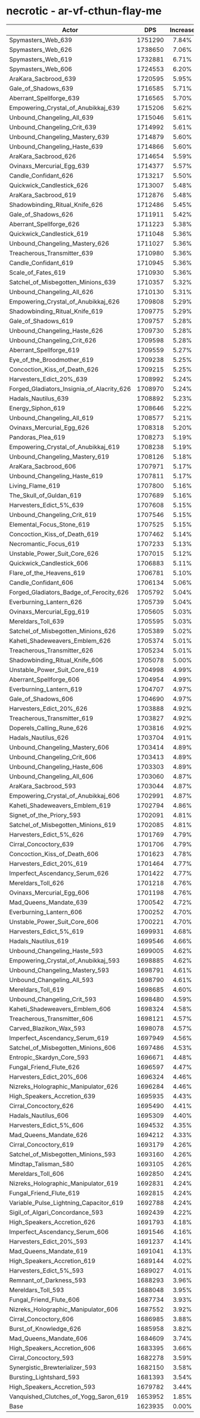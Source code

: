 # necrotic - ar-vf-cthun-flay-me
| Actor | DPS | Increase |
|---|:---:|:---:|
|Spymasters_Web_639|1751290|7.84%|
|Spymasters_Web_626|1738650|7.06%|
|Spymasters_Web_619|1732881|6.71%|
|Spymasters_Web_606|1724553|6.20%|
|AraKara_Sacbrood_639|1720595|5.95%|
|Gale_of_Shadows_639|1716585|5.71%|
|Aberrant_Spellforge_639|1716565|5.70%|
|Empowering_Crystal_of_Anubikkaj_639|1715206|5.62%|
|Unbound_Changeling_All_639|1715046|5.61%|
|Unbound_Changeling_Crit_639|1714992|5.61%|
|Unbound_Changeling_Mastery_639|1714879|5.60%|
|Unbound_Changeling_Haste_639|1714866|5.60%|
|AraKara_Sacbrood_626|1714654|5.59%|
|Ovinaxs_Mercurial_Egg_639|1714377|5.57%|
|Candle_Confidant_626|1713217|5.50%|
|Quickwick_Candlestick_626|1713007|5.48%|
|AraKara_Sacbrood_619|1712876|5.48%|
|Shadowbinding_Ritual_Knife_626|1712486|5.45%|
|Gale_of_Shadows_626|1711911|5.42%|
|Aberrant_Spellforge_626|1711223|5.38%|
|Quickwick_Candlestick_619|1711048|5.36%|
|Unbound_Changeling_Mastery_626|1711027|5.36%|
|Treacherous_Transmitter_639|1710980|5.36%|
|Candle_Confidant_619|1710945|5.36%|
|Scale_of_Fates_619|1710930|5.36%|
|Satchel_of_Misbegotten_Minions_639|1710357|5.32%|
|Unbound_Changeling_All_626|1710130|5.31%|
|Empowering_Crystal_of_Anubikkaj_626|1709808|5.29%|
|Shadowbinding_Ritual_Knife_619|1709775|5.29%|
|Gale_of_Shadows_619|1709757|5.28%|
|Unbound_Changeling_Haste_626|1709730|5.28%|
|Unbound_Changeling_Crit_626|1709598|5.28%|
|Aberrant_Spellforge_619|1709559|5.27%|
|Eye_of_the_Broodmother_619|1709238|5.25%|
|Concoction_Kiss_of_Death_626|1709215|5.25%|
|Harvesters_Edict_20%_639|1708992|5.24%|
|Forged_Gladiators_Insignia_of_Alacrity_626|1708970|5.24%|
|Hadals_Nautilus_639|1708892|5.23%|
|Energy_Siphon_619|1708646|5.22%|
|Unbound_Changeling_All_619|1708577|5.21%|
|Ovinaxs_Mercurial_Egg_626|1708318|5.20%|
|Pandoras_Plea_619|1708273|5.19%|
|Empowering_Crystal_of_Anubikkaj_619|1708238|5.19%|
|Unbound_Changeling_Mastery_619|1708126|5.18%|
|AraKara_Sacbrood_606|1707971|5.17%|
|Unbound_Changeling_Haste_619|1707811|5.17%|
|Living_Flame_619|1707800|5.16%|
|The_Skull_of_Guldan_619|1707689|5.16%|
|Harvesters_Edict_5%_639|1707608|5.15%|
|Unbound_Changeling_Crit_619|1707546|5.15%|
|Elemental_Focus_Stone_619|1707525|5.15%|
|Concoction_Kiss_of_Death_619|1707462|5.14%|
|Necromantic_Focus_619|1707233|5.13%|
|Unstable_Power_Suit_Core_626|1707015|5.12%|
|Quickwick_Candlestick_606|1706883|5.11%|
|Flare_of_the_Heavens_619|1706781|5.10%|
|Candle_Confidant_606|1706134|5.06%|
|Forged_Gladiators_Badge_of_Ferocity_626|1705792|5.04%|
|Everburning_Lantern_626|1705739|5.04%|
|Ovinaxs_Mercurial_Egg_619|1705605|5.03%|
|Mereldars_Toll_639|1705595|5.03%|
|Satchel_of_Misbegotten_Minions_626|1705389|5.02%|
|Kaheti_Shadeweavers_Emblem_626|1705374|5.01%|
|Treacherous_Transmitter_626|1705234|5.01%|
|Shadowbinding_Ritual_Knife_606|1705078|5.00%|
|Unstable_Power_Suit_Core_619|1704998|4.99%|
|Aberrant_Spellforge_606|1704954|4.99%|
|Everburning_Lantern_619|1704707|4.97%|
|Gale_of_Shadows_606|1704690|4.97%|
|Harvesters_Edict_20%_626|1703888|4.92%|
|Treacherous_Transmitter_619|1703827|4.92%|
|Doperels_Calling_Rune_626|1703816|4.92%|
|Hadals_Nautilus_626|1703704|4.91%|
|Unbound_Changeling_Mastery_606|1703414|4.89%|
|Unbound_Changeling_Crit_606|1703413|4.89%|
|Unbound_Changeling_Haste_606|1703303|4.89%|
|Unbound_Changeling_All_606|1703060|4.87%|
|AraKara_Sacbrood_593|1703044|4.87%|
|Empowering_Crystal_of_Anubikkaj_606|1702991|4.87%|
|Kaheti_Shadeweavers_Emblem_619|1702794|4.86%|
|Signet_of_the_Priory_593|1702091|4.81%|
|Satchel_of_Misbegotten_Minions_619|1702085|4.81%|
|Harvesters_Edict_5%_626|1701769|4.79%|
|Cirral_Concoctory_639|1701706|4.79%|
|Concoction_Kiss_of_Death_606|1701623|4.78%|
|Harvesters_Edict_20%_619|1701464|4.77%|
|Imperfect_Ascendancy_Serum_626|1701422|4.77%|
|Mereldars_Toll_626|1701218|4.76%|
|Ovinaxs_Mercurial_Egg_606|1701198|4.76%|
|Mad_Queens_Mandate_639|1700542|4.72%|
|Everburning_Lantern_606|1700252|4.70%|
|Unstable_Power_Suit_Core_606|1700221|4.70%|
|Harvesters_Edict_5%_619|1699931|4.68%|
|Hadals_Nautilus_619|1699546|4.66%|
|Unbound_Changeling_Haste_593|1699005|4.62%|
|Empowering_Crystal_of_Anubikkaj_593|1698885|4.62%|
|Unbound_Changeling_Mastery_593|1698791|4.61%|
|Unbound_Changeling_All_593|1698790|4.61%|
|Mereldars_Toll_619|1698685|4.60%|
|Unbound_Changeling_Crit_593|1698480|4.59%|
|Kaheti_Shadeweavers_Emblem_606|1698324|4.58%|
|Treacherous_Transmitter_606|1698121|4.57%|
|Carved_Blazikon_Wax_593|1698078|4.57%|
|Imperfect_Ascendancy_Serum_619|1697949|4.56%|
|Satchel_of_Misbegotten_Minions_606|1697486|4.53%|
|Entropic_Skardyn_Core_593|1696671|4.48%|
|Fungal_Friend_Flute_626|1696597|4.47%|
|Harvesters_Edict_20%_606|1696324|4.46%|
|Nizreks_Holographic_Manipulator_626|1696284|4.46%|
|High_Speakers_Accretion_639|1695935|4.43%|
|Cirral_Concoctory_626|1695490|4.41%|
|Hadals_Nautilus_606|1695309|4.40%|
|Harvesters_Edict_5%_606|1694532|4.35%|
|Mad_Queens_Mandate_626|1694212|4.33%|
|Cirral_Concoctory_619|1693179|4.26%|
|Satchel_of_Misbegotten_Minions_593|1693160|4.26%|
|Mindtap_Talisman_580|1693105|4.26%|
|Mereldars_Toll_606|1692850|4.24%|
|Nizreks_Holographic_Manipulator_619|1692831|4.24%|
|Fungal_Friend_Flute_619|1692815|4.24%|
|Variable_Pulse_Lightning_Capacitor_619|1692788|4.24%|
|Sigil_of_Algari_Concordance_593|1692439|4.22%|
|High_Speakers_Accretion_626|1691793|4.18%|
|Imperfect_Ascendancy_Serum_606|1691546|4.16%|
|Harvesters_Edict_20%_593|1691237|4.14%|
|Mad_Queens_Mandate_619|1691041|4.13%|
|High_Speakers_Accretion_619|1689144|4.02%|
|Harvesters_Edict_5%_593|1689027|4.01%|
|Remnant_of_Darkness_593|1688293|3.96%|
|Mereldars_Toll_593|1688048|3.95%|
|Fungal_Friend_Flute_606|1687734|3.93%|
|Nizreks_Holographic_Manipulator_606|1687552|3.92%|
|Cirral_Concoctory_606|1686985|3.88%|
|Burst_of_Knowledge_626|1685958|3.82%|
|Mad_Queens_Mandate_606|1684609|3.74%|
|High_Speakers_Accretion_606|1683395|3.66%|
|Cirral_Concoctory_593|1682278|3.59%|
|Synergistic_Brewterializer_593|1682150|3.58%|
|Bursting_Lightshard_593|1681393|3.54%|
|High_Speakers_Accretion_593|1679782|3.44%|
|Vanquished_Clutches_of_Yogg_Saron_619|1653952|1.85%|
|Base|1623935|0.00%|

